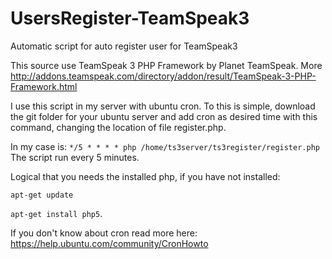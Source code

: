 # UsersRegister-TeamSpeak3
Automatic script for auto register user for TeamSpeak3

This source use TeamSpeak 3 PHP Framework by Planet TeamSpeak. More http://addons.teamspeak.com/directory/addon/result/TeamSpeak-3-PHP-Framework.html

I use this script in my server with ubuntu cron. To this is simple, download the git folder for your ubuntu server and add cron as desired time with this command, changing the location of file register.php.

In my case is:
`*/5 * * * * php /home/ts3server/ts3register/register.php`
The script run every 5 minutes.


Logical that you needs the installed php, if you have not installed: 

`apt-get update`

`apt-get install php5`.


If you don't know about cron read more here: https://help.ubuntu.com/community/CronHowto
